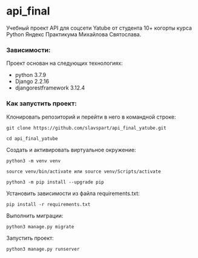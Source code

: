 # api_final
Учебный проект API для соцсети Yatube от студента 10+ когорты курса Python
Яндекс Практикума Михайлова Святослава.

### Зависимости:
Проект основан на следующих технологиях:
* python 3.7.9
* Django 2.2.16
* djangorestframework 3.12.4


### Как запустить проект:

Клонировать репозиторий и перейти в него в командной строке:

```
git clone https://github.com/slavspart/api_final_yatube.git
```

```
cd api_final_yatube
```

Cоздать и активировать виртуальное окружение:

```
python3 -m venv venv
```

```
source venv/bin/activate или source venv/Scripts/activate
```

```
python3 -m pip install --upgrade pip
```

Установить зависимости из файла requirements.txt:

```
pip install -r requirements.txt
```

Выполнить миграции:

```
python3 manage.py migrate
```

Запустить проект:

```
python3 manage.py runserver
```


